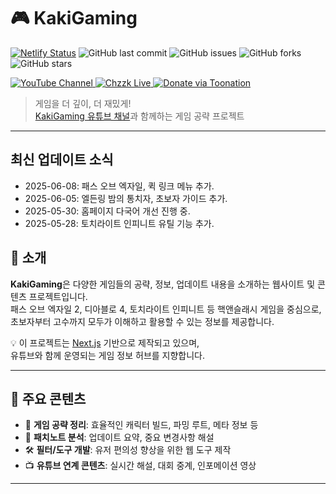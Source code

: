 # 🎮 KakiGaming
[![Netlify Status](https://api.netlify.com/api/v1/badges/9a6e3f00-2da1-4c36-8201-569cb93a5ceb/deploy-status)](https://app.netlify.com/projects/kaki-game/deploys)
![GitHub last commit](https://img.shields.io/github/last-commit/nextkaki/KakiGaming)
![GitHub issues](https://img.shields.io/github/issues/nextkaki/KakiGaming)
![GitHub forks](https://img.shields.io/github/forks/nextkaki/KakiGaming)
![GitHub stars](https://img.shields.io/github/stars/nextkaki/KakiGaming)
<p align="left">
  <a href="https://www.youtube.com/channel/UCgnJXcYf0WjXvMi1QKTrb6A" target="_blank">
    <img src="https://img.shields.io/badge/YouTube-KakiGaming-red?style=for-the-badge&logo=youtube&logoColor=white" alt="YouTube Channel">
  </a>
  <a href="https://chzzk.naver.com/8eac3d6cdac51bbceb794196cd4e6a15" target="_blank">
    <img src="https://img.shields.io/badge/Chzzk-방송 보러가기-2DB400?style=for-the-badge&logo=naver&logoColor=white" alt="Chzzk Live">
  </a>
  <a href="https://toon.at/donate/kaki__" target="_blank">
    <img src="https://img.shields.io/badge/Toonation-후원하기-ff69b4?style=for-the-badge&logo=kofi&logoColor=white" alt="Donate via Toonation">
  </a>
</p>

> 게임을 더 깊이, 더 재밌게!  
> [KakiGaming 유튜브 채널](https://www.youtube.com/channel/UCgnJXcYf0WjXvMi1QKTrb6A)과 함께하는 게임 공략 프로젝트

---
## 최신 업데이트 소식
- 2025-06-08: 패스 오브 엑자일, 퀵 링크 메뉴 추가.
- 2025-06-05: 엘든링 밤의 통치자, 초보자 가이드 추가.
- 2025-05-30: 홈페이지 다국어 개선 진행 중.
- 2025-05-28: 토치라이트 인피니트 유틸 기능 추가.


## 📌 소개

**KakiGaming**은 다양한 게임들의 공략, 정보, 업데이트 내용을 소개하는 웹사이트 및 콘텐츠 프로젝트입니다.  
패스 오브 엑자일 2, 디아블로 4, 토치라이트 인피니트 등 핵앤슬래시 게임을 중심으로,  
초보자부터 고수까지 모두가 이해하고 활용할 수 있는 정보를 제공합니다.

💡 이 프로젝트는 [Next.js](https://nextjs.org/) 기반으로 제작되고 있으며,  
유튜브와 함께 운영되는 게임 정보 허브를 지향합니다.

---

## 📂 주요 콘텐츠

- 🧠 **게임 공략 정리**: 효율적인 캐릭터 빌드, 파밍 루트, 메타 정보 등
- 📰 **패치노트 분석**: 업데이트 요약, 중요 변경사항 해설
- 🛠 **필터/도구 개발**: 유저 편의성 향상을 위한 웹 도구 제작
- 📺 **유튜브 연계 콘텐츠**: 실시간 해설, 대회 중계, 인포메이션 영상

---

